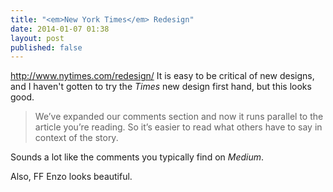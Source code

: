 ```yaml
---
title: "<em>New York Times</em> Redesign"
date: 2014-01-07 01:38
layout: post
published: false
---
```


http://www.nytimes.com/redesign/
It is easy to be critical of new designs, and I haven't gotten to try the _Times_ new design first hand, but this looks good.

> We’ve expanded our comments section and now it runs parallel to the article you’re reading. So it’s easier to read what others have to say in context of the story.

Sounds a lot like the comments you typically find on _Medium_.

Also, FF Enzo looks beautiful.